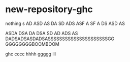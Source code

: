 # new-repository-ghc
nothing
s
AD
ASD
AS
DA
SD
ADS
ASF
A
SF
A
DS
ASD
AS

ASDA
DSA
DA
DSA
SD
AD
ADS
AS
DADSADSASDADSASSSSSSSSSSSSSSSSSSSSSGG
GGGGGGGGBOOMBOOM



ghc
cccc
hhhh
ggggg
lll
